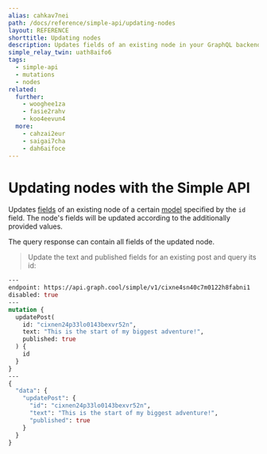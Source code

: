 ```yaml
---
alias: cahkav7nei
path: /docs/reference/simple-api/updating-nodes
layout: REFERENCE
shorttitle: Updating nodes
description: Updates fields of an existing node in your GraphQL backend. The node fields will be updated according to the provided values.
simple_relay_twin: uath8aifo6
tags:
  - simple-api
  - mutations
  - nodes
related:
  further:
    - wooghee1za
    - fasie2rahv
    - koo4eevun4
  more:
    - cahzai2eur
    - saigai7cha
    - dah6aifoce
---
```


# Updating nodes with the Simple API

Updates [fields](!alias-teizeit5se) of an existing node of a certain [model](!alias-ij2choozae) specified by the `id` field.
The node's fields will be updated according to the additionally provided values.

The query response can contain all fields of the updated node.

> Update the text and published fields for an existing post and query its id:

```graphql
---
endpoint: https://api.graph.cool/simple/v1/cixne4sn40c7m0122h8fabni1
disabled: true
---
mutation {
  updatePost(
    id: "cixnen24p33lo0143bexvr52n",
    text: "This is the start of my biggest adventure!",
    published: true
  ) {
    id
  }
}
---
{
  "data": {
    "updatePost": {
      "id": "cixnen24p33lo0143bexvr52n",
      "text": "This is the start of my biggest adventure!",
      "published": true
    }
  }
}
```
